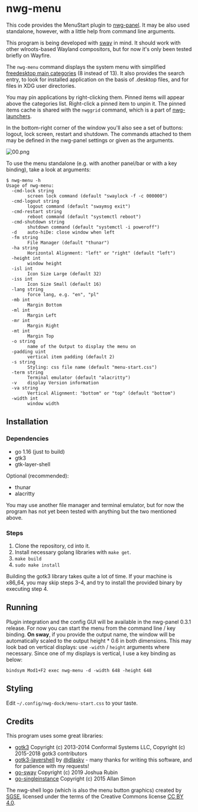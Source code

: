# nwg-menu

This code provides the MenuStart plugin to [nwg-panel](https://github.com/nwg-piotr/nwg-panel). It may be also
used standalone, however, with a little help from command line arguments.

This program is being developed with [sway](https://github.com/swaywm/sway) in mind. It should work with
other wlroots-based Wayland compositors, but for now it's only been tested briefly on Wayfire.

The `nwg-menu` command displays the system menu with simplified [freedesktop main categories](https://specifications.freedesktop.org/menu-spec/latest/apa.html) (8 instead of 13). It also provides the search entry,
to look for installed application on the basis of .desktop files, and for files in XDG user directories.

You may pin applications by right-clicking them. Pinned items will appear above the categories list. Right-click
a pinned item to unpin it. The pinned items cache is shared with the `nwggrid` command, which is a part of
[nwg-launchers](https://github.com/nwg-piotr/nwg-launchers).

In the bottom-right corner of the window you'll also see a set of buttons: logout, lock screen, restart and shutdown.
The commands attached to them may be defined in the nwg-panel settings or given as the arguments.

![00.png](https://scrot.cloud/images/2021/05/03/00.png)

To use the menu standalone (e.g. with another panel/bar or with a key binding), take a look at arguments:

```text
$ nwg-menu -h
Usage of nwg-menu:
  -cmd-lock string
    	screen lock command (default "swaylock -f -c 000000")
  -cmd-logout string
    	logout command (default "swaymsg exit")
  -cmd-restart string
    	reboot command (default "systemctl reboot")
  -cmd-shutdown string
    	shutdown command (default "systemctl -i poweroff")
  -d	auto-hiDe: close window when left
  -fm string
    	File Manager (default "thunar")
  -ha string
    	Horizontal Alignment: "left" or "right" (default "left")
  -height int
    	window height
  -isl int
    	Icon Size Large (default 32)
  -iss int
    	Icon Size Small (default 16)
  -lang string
    	force lang, e.g. "en", "pl"
  -mb int
    	Margin Bottom
  -ml int
    	Margin Left
  -mr int
    	Margin Right
  -mt int
    	Margin Top
  -o string
    	name of the Output to display the menu on
  -padding uint
    	vertical item padding (default 2)
  -s string
    	Styling: css file name (default "menu-start.css")
  -term string
    	Terminal emulator (default "alacritty")
  -v	display Version information
  -va string
    	Vertical Alignment: "bottom" or "top" (default "bottom")
  -width int
    	window width
```

## Installation

### Dependencies

- go 1.16 (just to build)
- gtk3
- gtk-layer-shell

Optional (recommended):

- thunar
- alacritty

You may use another file manager and terminal emulator, but for now the program has not yet been tested with anything
but the two mentioned above.

### Steps

1. Clone the repository, cd into it.
2. Install necessary golang libraries with `make get`.
3. `make build`
4. `sudo make install`

Building the gotk3 library takes quite a lot of time. If your machine is x86_64, you may skip steps 3-4, and try
to install the provided binary by executing step 4.

## Running

Plugin integration and the config GUI will be available in the nwg-panel 0.3.1 release. For now you can start the menu
from the command line / key binding. **On sway**, if you provide the output name, the window will be automatically scaled to the output height * 0.6 in both dimensions. This may look bad on vertical displays: use `-width` / `height` arguments where necessary. Since one of my displays is vertical, I use a key binding as below:

```
bindsym Mod1+F2 exec nwg-menu -d -width 648 -height 648
```

## Styling

Edit `~/.config/nwg-dock/menu-start.css` to your taste.

## Credits

This program uses some great libraries:

- [gotk3](https://github.com/gotk3/gotk3) Copyright (c) 2013-2014 Conformal Systems LLC,
Copyright (c) 2015-2018 gotk3 contributors
- [gotk3-layershell](https://github.com/dlasky/gotk3-layershell) by [@dlasky](https://github.com/dlasky/gotk3-layershell/commits?author=dlasky) - many thanks for writing this software, and for patience with my requests!
- [go-sway](https://github.com/joshuarubin/go-sway) Copyright (c) 2019 Joshua Rubin
- [go-singleinstance](github.com/allan-simon/go-singleinstance) Copyright (c) 2015 Allan Simon

The nwg-shell logo (which is also the menu button graphics) created by [SGSE](https://github.com/sgse), licensed
under the terms of the Creative Commons license [CC BY 4.0](https://creativecommons.org/licenses/by/4.0/deed.en).
